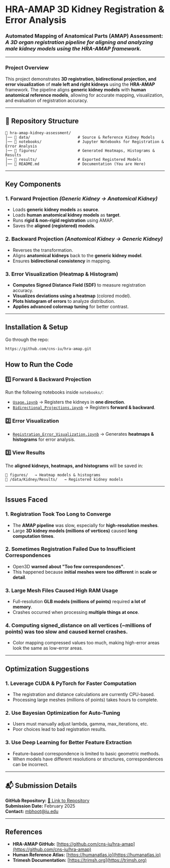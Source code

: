

# **HRA-AMAP 3D Kidney Registration & Error Analysis**
### **Automated Mapping of Anatomical Parts (AMAP) Assessment**: *A 3D organ registration pipeline for aligning and analyzing male kidney models using the HRA-AMAP framework.*

---

### **Project Overview**
This project demonstrates **3D registration, bidirectional projection, and error visualization** of **male left and right kidneys** using the **HRA-AMAP** framework. The pipeline aligns **generic kidney models** with **human anatomical reference models**, allowing for accurate mapping, visualization, and evaluation of registration accuracy.

---

## **📂 Repository Structure**
```
📁 hra-amap-kidney-assessment/
│── 📂 data/                     # Source & Reference Kidney Models
│── 📂 notebooks/                # Jupyter Notebooks for Registration & Error Analysis
│── 📂 figures/                  # Generated Heatmaps, Histograms & Results
│── 📂 results/                  # Exported Registered Models
│── 📜 README.md                 # Documentation (You are Here)
```

---

## **Key Components**
### **1. Forward Projection** *(Generic Kidney → Anatomical Kidney)*
- Loads **generic kidney models** as **source**.
- Loads **human anatomical kidney models** as **target**.
- Runs **rigid & non-rigid registration** using AMAP.
- Saves the **aligned (registered) models**.

### **2. Backward Projection** *(Anatomical Kidney → Generic Kidney)*
- Reverses the transformation.
- Aligns **anatomical kidneys** back to the **generic kidney model**.
- Ensures **bidirectional consistency** in mapping.

### **3. Error Visualization (Heatmap & Histogram)**
- **Computes Signed Distance Field (SDF)** to measure registration accuracy.
- **Visualizes deviations using a heatmap** (colored model).
- **Plots histogram of errors** to analyze distribution.
- **Applies advanced colormap tuning** for better contrast.

---

## **Installation & Setup**

Go through the repo:
```sh
https://github.com/cns-iu/hra-amap.git
```

## **How to Run the Code**
### **1️⃣ Forward & Backward Projection**
Run the following notebooks inside `notebooks/`:
- [`Usage.ipynb`](notebooks/Usage.ipynb) → Registers the kidneys in **one direction**.
- [`Bidirectional_Projections.ipynb`](notebooks/Bidirectional%20Projections.ipynb) → Registers **forward & backward**.

### **2️⃣ Error Visualization**
- [`Registration_Error_Visualization.ipynb`](notebooks/Registration%20ErrorVisualization.ipynb) → Generates **heatmaps & histograms** for error analysis.

### **3️⃣ View Results**
The **aligned kidneys, heatmaps, and histograms** will be saved in:
```
📂 figures/   → Heatmap models & histograms
📂 /data/Kidney/Results/   → Registered kidney models
```

---
## **Issues Faced**  

### **1. Registration Took Too Long to Converge**
- The **AMAP pipeline** was slow, especially for **high-resolution meshes**.
- Large **3D kidney models (millions of vertices)** caused **long computation times**.

### **2. Sometimes Registration Failed Due to Insufficient Correspondences**
- Open3D **warned about "Too few correspondences"**.
- This happened because **initial meshes were too different** in **scale or detail**.

### **3. Large Mesh Files Caused High RAM Usage**
- Full-resolution **GLB models (millions of points)** required **a lot of memory**.
- Crashes occurred when processing **multiple things at once**.

### **4. Computing signed_distance on all vertices (~millions of points) was too slow and caused kernel crashes.**
- Color mapping compressed values too much, making high-error areas look the same as low-error areas.
---

## **Optimization Suggestions**  

### **1. Leverage CUDA & PyTorch for Faster Computation**
- The registration and distance calculations are currently CPU-based.
- Processing large meshes (millions of points) takes hours to complete.

### **2. Use Bayesian Optimization for Auto-Tuning**
- Users must manually adjust lambda, gamma, max_iterations, etc.
- Poor choices lead to bad registration results.

### **3. Use Deep Learning for Better Feature Extraction**
- Feature-based correspondence is limited to basic geometric methods.
- When models have different resolutions or structures, correspondences can be incorrect.

---

## **📬 Submission Details**
**GitHub Repository:** [📌 Link to Repository](https://github.com/mitanshubhoot/hra-amap-kidney-assessment)  
**Submission Date:** February 2025  
**Contact:** mbhoot@iu.edu 

---

## **References**
- **HRA-AMAP GitHub:** [https://github.com/cns-iu/hra-amap](https://github.com/cns-iu/hra-amap)
- **Human Reference Atlas:** [https://humanatlas.io](https://humanatlas.io)
- **Trimesh Documentation:** [https://trimsh.org](https://trimsh.org)
